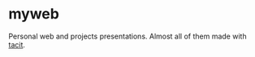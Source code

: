 # myweb

Personal web and projects presentations. Almost all of them made with [tacit](https://github.com/yegor256/tacit).
